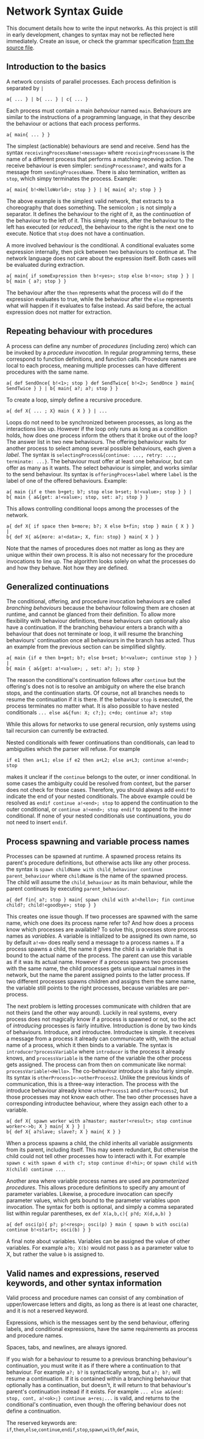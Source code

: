 # Network Syntax Guide
This document details how to write the input networks. As this project is still in early development, changes to syntax may not be reflected here immediately. Create an issue, or check the grammar specification [from the source file](/src/main/antlr4/Network.g4).

## Introduction to the basics
A network consists of parallel processes. Each process definition is separated by `|`
```
a{ ... } | b{ ... } | c{ ... } 
```
Each process must contain a main *behaviour* named `main`. Behaviours are similar to the instructions of a programming language, in that they describe the behaviour or actions that each process performs.
```
a{ main{ ... } }
```
The simplest (actionable) behaviours are send and receive. Send has the syntax `receivingProcessName!<message>` where `receivingProcessname` is the name of a different process that performs a matching receving action. The receive behaviour is even simpler: `sendingProcessname?`, and waits for a message from `sendingProcessName`.  There is also termination, written as `stop`, which simpy terminates the process. Example:
```
a{ main{ b!<HelloWorld>; stop } } | b{ main{ a?; stop } }
```
The above example is the simplest valid network, that extracts to a choreography that does something. The semicolon `;` is not simply a separator. It defines the behaviour to the right of it, as the *continuation* of the behaviour to the left of it. This simply means, after the behaviour to the left has executed (or *reduced*), the behaviour to the right is the next one to execute. Notice that `stop` does not have a continuation.

A more involved behaviour is the conditional. A conditional evaluates some expression internally, then pick between two behaviours to continue at. The network language does not care about the expression itself. Both cases will be evaluated during extraction.
```
a{ main{ if someExpression then b!<yes>; stop else b!<no>; stop } } | b{ main { a?; stop } }
```
The behaviour after the `then` represents what the process will do if the expression evaluates to true, while the behaviour after the `else` represents what will happen if it evaluates to false instead. As said before, the actual expression does not matter for extraction.

## Repeating behaviour with procedures
A process can define any number of *procedures* (including zero) which can be invoked by a *procedure invocation*. In regular programming terms, these correspond to function definitions, and function calls. Procedure names are local to each process, meaning multiple processes can have different procedures with the same name.
```
a{ def SendOnce{ b!<1>; stop } def SendTwice{ b!<2>; SendOnce } main{ SendTwice } } | b{ main{ a?; a?; stop } }
```
To create a loop, simply define a recursive procedure.
```
a{ def X{ ... ; X} main { X } } | ...
```
Loops do not need to be synchronized between processes, as long as the interactions line up. However if the loop only runs as long as a condition holds, how does one process inform the others that it broke out of the loop? The answer list in two new behaviours. The offering behaviour waits for another process to select among several possible behaviours, each given a *label*. The syntax is `selectingProcess&{continue: ..., retry: ..., terminate: ...}`. The behaviour must offer at least one behaviour, but can offer as many as it wants. The select behaviour is simpler, and works similar to the send behaviour. Its syntax is `offeringProces+label` where `label` is the label of one of the offered behaviours. Example:
```
a{ main {if e then b+get; b?; stop else b+set; b!<value>; stop } } | 
b{ main { a&{get: a!<value>; stop, set: a?; stop } }
```
This allows controlling conditional loops among the processes of the network.
```
a{ def X{ if space then b+more; b?; X else b+fin; stop } main { X } } |
b{ def X{ a&{more: a!<data>; X, fin: stop} } main{ X } }
```
Note that the names of procedures does not matter as long as they are unique within their own process. It is also not necessary for the procedure invocations to line up. The algorithm looks solely on what the processes do and how they behave. Not how they are defined.

## Generalized continuations
The conditional, offering, and procedure invocation behaviours are called *branching behaviours* because the behaviour following them are chosen at runtime, and cannot be glanced from their definition. To allow more flexibility with behaviour definitions, these behaviours can optionally also have a continuation. If the branching behaviour enters a branch with a behaviour that does not terminate or loop, it will resume the branching behaviours' continuation once all behaviours in the branch has acted. Thus an example from the previous section can be simplified slightly.
```
a{ main {if e then b+get; b?; else b+set; b!<value>; continue stop } } | 
b{ main { a&{get: a!<value>; , set: a?; }; stop }
```
The reason the conditional's continuation follows after `continue` but the offering's does not is to resolve an ambiguity on where the else branch stops, and the continuation starts. Of course, not all branches needs to resume the continuation if it is there. If the behaviour `stop` is executed, the process terminates no matter what. It is also possible to have nested conditionals `... else a&{fun: X; c?;}; c+do; continue a?; stop`

While this allows for networks to use general recursion, only systems using tail recursion can currently be extracted.

Nested conditionals with fewer continuations than conditionals, can lead to ambiguities which the parser will refuse. For example 
```
if e1 then a+L1; else if e2 then a+L2; else a+L3; continue a!<end>; stop
```
makes it unclear if the `continue` belongs to the outer, or inner conditional. In some cases the ambiguity could be resolved from context, but the parser does not check for those cases. Therefore, you should always add `endif` to indicate the end of your nested conditionals. The above example could be resolved as `endif continue a!<end>; stop` to append the continuation to the outer conditional, or `continue a!<end>; stop endif` to append to the inner conditional. If none of your nested conditionals use continuations, you do not need to insert `endif`. 

## Process spawning and variable process names
Processes can be spawned at runtime. A spawned process retains its parent's procedure definitions, but otherwise acts like any other process. the syntax is `spawn childName with child_behaviour continue parent_behaviour` where `childName` is the name of the spawned process. The child will assume the `child_behaviour` as its main behaviour, while the parent continues by executing `parent_behaviour`.
```
a{ def fin{ a?; stop } main{ spawn child with a!<hello>; fin continue child?; child!<goodbye>; stop } } 
```
This creates one issue though. If two processes are spawned with the same name, which one does its process name refer to? And how does a process know which processes are available? To solve this, processes store process names as *variables*. A variable is initialized to be assigned its own name, so by default `a!<m>` does really send a message to a process names `a`. If a process spawns a child, the name it gives the child is a variable that is bound to the actual name of the process. The parent can use this variable as if it was its actual name. However if a process spawns two processes with the same name, the child processes gets unique actual names in the network, but the name the parent assigned points to the latter process. If two different processes spawns children and assigns them the same name, the variable still points to the right processes, because variables are per-process.

The next problem is letting processes communicate with children that are not theirs (and the other way around). Luckily in real systems, every process does not magically know if a process is spawned or not, so the act of *introducing* processes is fairly intuitive. Introduction is done by two kinds of behaviours. Introduce, and introductee. Introductee is simple. it receives a message from a process it already can communicate with, with the actual name of a process, which it then binds to a variable. The syntax is `introducer?processVariable` where `introducer` is the process it already knows, and `processVariable` is the name of the variable the other process gets assigned. The process can from then on communicate like normal: `processVariable!<Hello>`. The co-behaviour introduce is also fairly simple. Its syntax is `otherProcess1<->otherProcess2`. Unlike the previous kinds of communication, this is a three-way interaction. The process with the introduce behaviour already know `otherProcess1` and `otherProcess2`, but those processes may not know each other. The two other processes have a corresponding introductee behaviour, where they assign each other to a variable.
```
a{ def X{ spawn worker with a?master; master!<result>; stop continue worker<->b; X } main{ X } } |
b{ def X{ a?slave; slave?; X } main{ X } }
```
When a process spawns a child, the child inherits all variable assignments from its parent, including itself. This may seem redundant, But otherwise the child could not tell other processes how to interacti with it. For example `spawn c with spawn d with c?; stop continue d!<hi>;` or `spawn child with X(child) continue ...`. 

Another area where variable process names are used are *parameterized procedures*. This allows procedure definitions to specify any amount of parameter variables. Likewise, a procedure invocation can specify parameter values, which gets bound to the parameter variables upon invocation. The syntax for both is optional, and simply a comma separated list within regular parentheses, ex `def X(a,b,c){ p?d; X(d,a,b) }`
```
a{ def osci(p){ p?; p!<resp>; osci(p) } main { spawn b with osci(a) continue b!<start>; osci(b) } }
```

A final note about variables. Variables can be assigned the value of other variables. For example `a?b; X(b)` would not pass `b` as a parameter value to X, but rather the value `b` is assigned to. 

## Valid names and expressions, reserved keywords, and other syntax information
Valid process and procedure names can consist of any combination of upper/lowercase letters and digits, as long as there is at least one character, and it is not a reserved keyword. 

Expressions, which is the messages sent by the send behaviour, offering labels, and conditional expressions, have the same requirements as process and procedure names.

Spaces, tabs, and newlines, are always ignored.

If you wish for a behaviour to resume to a previous branching behaviour's continuation, you must write it as if there where a continuation to that behaviour. For example `a?; b?` is syntactically wrong, but `a?; b?;` will resume a continuation. If it is contained within a branching behaviour that optionally has a continuation, but doesn't, it will return to that behaviour's parent's continuation instead if it exists. For example `... else a&{end: stop, cont, a!<ok>;} continue a+res;...` is valid, and returns to the conditional's continuation, even though the offering behaviour does not define a continuation.

The reserved keywords are:
`if`,`then`,`else`,`continue`,`endif`,`stop`,`spawn`,`with`,`def`,`main`,
